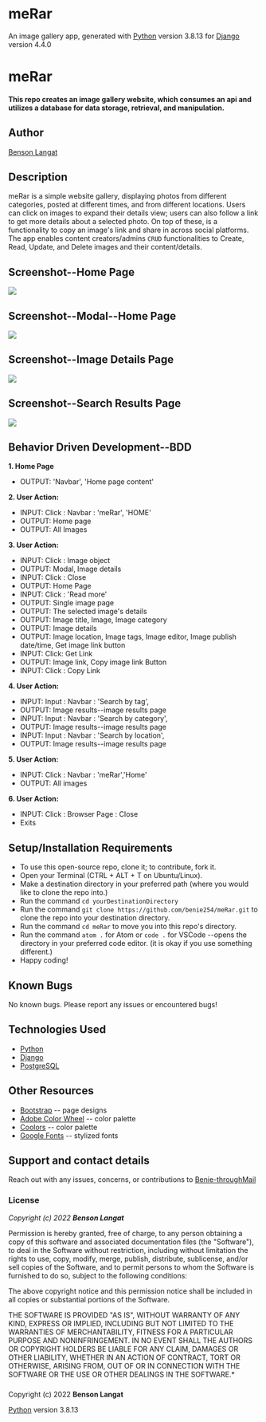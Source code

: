 # meRar

An image gallery app, generated with [Python](https://www.python.org/) version 3.8.13 for [Django](https://www.djangoproject.com/) version 4.4.0 

# meRar
#### This repo creates an image gallery website, which consumes an api and utilizes a database for data storage, retrieval, and manipulation.
## Author
[Benson Langat](https://github.com/benie254)

## Description

meRar is a simple website gallery, displaying photos from different categories, posted at different times, and from different locations. Users can click on images to expand their details view; users can also follow a link to get more details about a selected photo. On top of these, is a functionality to copy an image's link and share in across social platforms. 
The app enables content creators/admins `CRUD` functionalities to Create, Read, Update, and Delete images and their content/details. 


## Screenshot--Home Page

<img src="https://user-images.githubusercontent.com/99865051/171031884-460fdfbc-bc92-4cce-88c0-b3e22fb705b3.png" >

## Screenshot--Modal--Home Page

<img src="https://user-images.githubusercontent.com/99865051/170883871-f57b62a9-3c54-4ab3-8a86-9219de242fca.png">

## Screenshot--Image Details Page

<img src="https://user-images.githubusercontent.com/99865051/170883932-2b4f09bf-3eb3-4e67-9f64-1d2e7491acce.png">

## Screenshot--Search Results Page

<img src="https://user-images.githubusercontent.com/99865051/171031993-242f8410-db55-4f0b-904f-f5d9d29633cc.png">


## Behavior Driven Development--BDD

**1. Home Page**
   - OUTPUT: 'Navbar', 'Home page content'
   
**2. User Action:** 
   - INPUT:  Click : Navbar : 'meRar', 'HOME'
   - OUTPUT: Home page
   - OUTPUT: All Images

**3. User Action:**
   - INPUT:  Click : Image object
   - OUTPUT: Modal, Image details
   - INPUT:  Click : Close
   - OUTPUT: Home Page
   - INPUT: Click : 'Read more'
   - OUTPUT: Single image page
   - OUTPUT: The selected image's details
   - OUTPUT: Image title, Image, Image category
   - OUTPUT: Image details
   - OUTPUT: Image location, Image tags, Image editor, Image publish date/time, Get image link button
   - INPUT:  Click: Get Link
   - OUTPUT: Image link, Copy image link Button
   - INPUT:  Click : Copy Link

**4. User Action:**
   - INPUT:  Input : Navbar : 'Search by tag',
   - OUTPUT: Image results--image results page 
   - INPUT:  Input : Navbar : 'Search by category',
   - OUTPUT: Image results--image results page
   - INPUT:  Input : Navbar : 'Search by location',
   - OUTPUT: Image results--image results page

**5. User Action:**
   - INPUT:  Click : Navbar : 'meRar','Home'
   - OUTPUT: All images

**6. User Action:**
   - INPUT:  Click : Browser Page : Close
   - Exits


## Setup/Installation Requirements

* To use this open-source repo, clone it; to contribute, fork it. 
* Open your Terminal (CTRL + ALT + T on Ubuntu/Linux). 
* Make a destination directory in your preferred path (where you would like to clone the repo into.)
* Run the command ``` cd yourDestinationDirectory ```
* Run the command ``` git clone https://github.com/benie254/meRar.git ``` to clone the repo into your destination directory. 
* Run the command ``` cd meRar ``` to move you into this repo's directory.
* Run the command ``` atom . ``` for Atom or ``` code . ``` for VSCode --opens the directory in your preferred code editor. (it is okay if you use something different.)
* Happy coding!

## Known Bugs

No known bugs. Please report any issues or encountered bugs! 

## Technologies Used

* [Python](https://www.python.org/) 
* [Django](https://www.djangoproject.com/)
* [PostgreSQL](https://www.postgresql.org/)

## Other Resources 

* [Bootstrap](https://getbootstrap.com/) -- page designs
* [Adobe Color Wheel](https://color.adobe.com/) -- color palette 
* [Coolors](https://coolors.co/) -- color palette
* [Google Fonts](https://fonts.google.com) -- stylized fonts


## Support and contact details

Reach out with any issues, concerns, or contributions to [Benie-throughMail](davinci.monalissa@gmail.com)

### License

*Copyright (c) 2022* ***Benson Langat***

Permission is hereby granted, free of charge, to any person obtaining a copy
of this software and associated documentation files (the "Software"), to deal
in the Software without restriction, including without limitation the rights
to use, copy, modify, merge, publish, distribute, sublicense, and/or sell
copies of the Software, and to permit persons to whom the Software is
furnished to do so, subject to the following conditions:

The above copyright notice and this permission notice shall be included in all
copies or substantial portions of the Software.

THE SOFTWARE IS PROVIDED "AS IS", WITHOUT WARRANTY OF ANY KIND, EXPRESS OR
IMPLIED, INCLUDING BUT NOT LIMITED TO THE WARRANTIES OF MERCHANTABILITY,
FITNESS FOR A PARTICULAR PURPOSE AND NONINFRINGEMENT. IN NO EVENT SHALL THE
AUTHORS OR COPYRIGHT HOLDERS BE LIABLE FOR ANY CLAIM, DAMAGES OR OTHER
LIABILITY, WHETHER IN AN ACTION OF CONTRACT, TORT OR OTHERWISE, ARISING FROM,
OUT OF OR IN CONNECTION WITH THE SOFTWARE OR THE USE OR OTHER DEALINGS IN THE
SOFTWARE.*

###
Copyright (c) 2022 **Benson Langat**

[Python](https://www.python.org/) version 3.8.13
